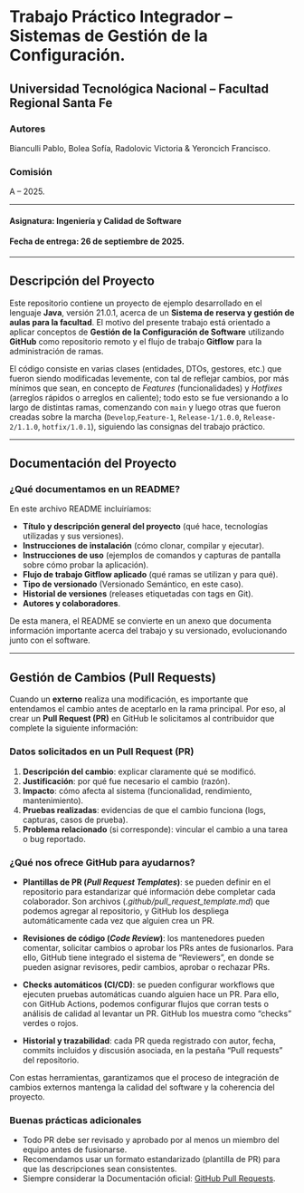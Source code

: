 # Trabajo Práctico Integrador – Sistemas de Gestión de la Configuración.

## Universidad Tecnológica Nacional – Facultad Regional Santa Fe

### Autores
Bianculli Pablo, Bolea Sofía, Radolovic Victoria & Yeroncich Francisco.

### Comisión
A – 2025.

---

#### Asignatura: Ingeniería y Calidad de Software
#### Fecha de entrega: 26 de septiembre de 2025.

---

## Descripción del Proyecto
Este repositorio contiene un proyecto de ejemplo desarrollado en el lenguaje **Java**, versión 21.0.1, acerca de un **Sistema de reserva y gestión de aulas para la facultad**. El motivo del presente trabajo está orientado a aplicar conceptos de **Gestión de la Configuración de Software** utilizando **GitHub** como repositorio remoto y el flujo de trabajo **Gitflow** para la administración de ramas.

El código consiste en varias clases (entidades, DTOs, gestores, etc.) que fueron siendo modificadas levemente, con tal de reflejar cambios, por más mínimos que sean, en concepto de *Features* (funcionalidades) y *Hotfixes* (arreglos rápidos o arreglos en caliente); todo esto se fue versionando a lo largo de distintas ramas, comenzando con `main` y luego otras que fueron creadas sobre la marcha (`Develop`,`Feature-1`, `Release-1/1.0.0`, `Release-2/1.1.0`, `hotfix/1.0.1`), siguiendo las consignas del trabajo práctico.

---

## Documentación del Proyecto

### ¿Qué documentamos en un README?
En este archivo README incluiríamos:
- **Título y descripción general del proyecto** (qué hace, tecnologías utilizadas y sus versiones).
- **Instrucciones de instalación** (cómo clonar, compilar y ejecutar).
- **Instrucciones de uso** (ejemplos de comandos y capturas de pantalla sobre cómo probar la aplicación).
- **Flujo de trabajo Gitflow aplicado** (qué ramas se utilizan y para qué).
- **Tipo de versionado** (Versionado Semántico, en este caso).
- **Historial de versiones** (releases etiquetadas con tags en Git).
- **Autores y colaboradores**.

De esta manera, el README se convierte en un anexo que documenta información importante acerca del trabajo y su versionado, evolucionando junto con el software.

---

## Gestión de Cambios (Pull Requests)

Cuando un **externo** realiza una modificación, es importante que entendamos el cambio antes de aceptarlo en la rama principal. Por eso, al crear un **Pull Request (PR)** en GitHub le solicitamos al contribuidor que complete la siguiente información:

### Datos solicitados en un Pull Request (PR)
1. **Descripción del cambio**: explicar claramente qué se modificó.
2. **Justificación**: por qué fue necesario el cambio (razón).
3. **Impacto**: cómo afecta al sistema (funcionalidad, rendimiento, mantenimiento).
4. **Pruebas realizadas**: evidencias de que el cambio funciona (logs, capturas, casos de prueba).
5. **Problema relacionado** (si corresponde): vincular el cambio a una tarea o bug reportado.

### ¿Qué nos ofrece GitHub para ayudarnos?
- **Plantillas de PR (*Pull Request Templates*)**: se pueden definir en el repositorio para estandarizar qué información debe completar cada colaborador. Son archivos (*.github/pull_request_template.md*) que podemos agregar al repositorio, y GitHub los despliega automáticamente cada vez que alguien crea un PR.

- **Revisiones de código (*Code Review*)**: los mantenedores pueden comentar, solicitar cambios o aprobar los PRs antes de fusionarlos. Para ello, GitHub tiene integrado el sistema de “Reviewers”, en donde se pueden asignar revisores, pedir cambios, aprobar o rechazar PRs.

- **Checks automáticos (CI/CD)**: se pueden configurar workflows que ejecuten pruebas automáticas cuando alguien hace un PR. Para ello, con GitHub Actions, podemos configurar flujos que corran tests o análisis de calidad al levantar un PR. GitHub los muestra como “checks” verdes o rojos.

- **Historial y trazabilidad**: cada PR queda registrado con autor, fecha, commits incluidos y discusión asociada, en la pestaña “Pull requests” del repositorio.

Con estas herramientas, garantizamos que el proceso de integración de cambios externos mantenga la calidad del software y la coherencia del proyecto.

### Buenas prácticas adicionales
- Todo PR debe ser revisado y aprobado por al menos un miembro del equipo antes de fusionarse.  
- Recomendamos usar un formato estandarizado (plantilla de PR) para que las descripciones sean consistentes.  
- Siempre considerar la Documentación oficial: [GitHub Pull Requests](https://docs.github.com/es/pull-requests).